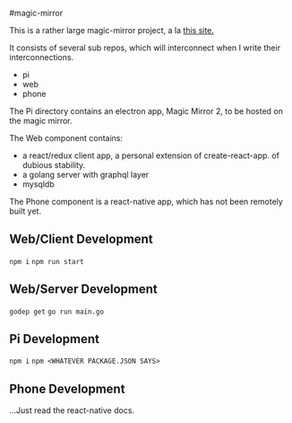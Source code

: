 #magic-mirror

This is a rather large magic-mirror project, a la [this site.](http://www.makeuseof.com/tag/6-best-raspberry-pi-smart-mirror-projects-weve-seen-far/)

It consists of several sub repos, which will interconnect when I write their interconnections.

* pi
* web
* phone

The Pi directory contains an electron app, Magic Mirror 2, to be hosted on the magic mirror.

The Web component contains:
* a react/redux client app, a personal extension of create-react-app. of dubious stability.
* a golang server with graphql layer
* mysqldb

The Phone component is a react-native app, which has not been remotely built yet.

## Web/Client Development
`npm i`
`npm run start`

## Web/Server Development
`godep get`
`go run main.go`

## Pi Development
`npm i`
`npm <WHATEVER PACKAGE.JSON SAYS>`


## Phone Development
...Just read the react-native docs.
